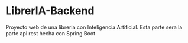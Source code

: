 # LibrerIA-Backend
Proyecto web de una libreria con Inteligencia Artificial. Esta parte sera la parte api rest hecha con Spring Boot
